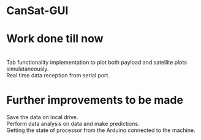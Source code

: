 # CanSat-GUI

# Work done till now 
<br>
Tab functionality implementation to plot both payload and satellite plots simulataneously.
<br>
Real time data reception from serial port.

# Further improvements to be made
Save the data on local drive.
<br>
Perform data analysis on data and make predictions.
<br>
Getting the state of processor from the Arduino connected to the machine.
